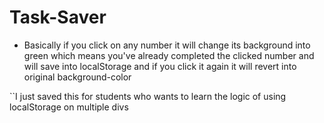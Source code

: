 # Task-Saver

- Basically if you click on any number it will change its background into green which means you've already completed the clicked number and will save into localStorage and if you click it again it will revert into original background-color

``I just saved this for students who wants to learn the logic of using localStorage on multiple divs
